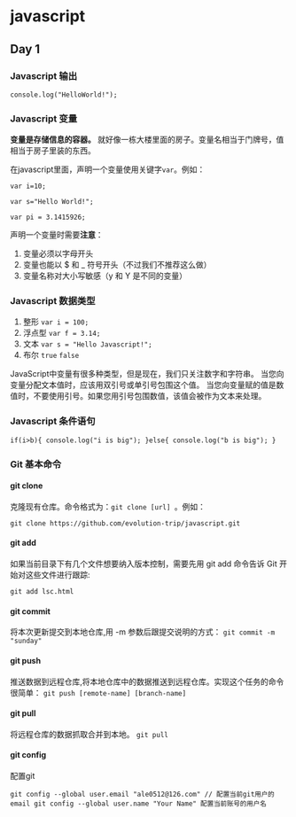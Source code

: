 # javascript

## Day 1
### Javascript 输出

`console.log("HelloWorld!");`

### Javascript 变量
**变量是存储信息的容器。**
就好像一栋大楼里面的房子。变量名相当于门牌号，值相当于房子里装的东西。

在javascript里面，声明一个变量使用关键字`var`。例如：

`var i=10;`

`var s="Hello World!";`

`var pi = 3.1415926;`

声明一个变量时需要**注意**：

1. 变量必须以字母开头
2. 变量也能以 $ 和 _ 符号开头（不过我们不推荐这么做）
3. 变量名称对大小写敏感（y 和 Y 是不同的变量）


### Javascript 数据类型

1. 整形 `var i = 100;`
2. 浮点型 `var f = 3.14;`
3. 文本 `var s = "Hello Javascript!";`
4. 布尔 `true` `false`

JavaScript中变量有很多种类型，但是现在，我们只关注数字和字符串。
当您向变量分配文本值时，应该用双引号或单引号包围这个值。
当您向变量赋的值是数值时，不要使用引号。如果您用引号包围数值，该值会被作为文本来处理。

### Javascript 条件语句

`if(i>b){
    console.log("i is big");
}else{
    console.log("b is big");
}`

### Git 基本命令

#### git clone
克隆现有仓库。命令格式为：`git clone [url] `。例如：

`git clone https://github.com/evolution-trip/javascript.git`

#### git add
如果当前目录下有几个文件想要纳入版本控制，需要先用 git add 命令告诉 Git 开始对这些文件进行跟踪:

`git add lsc.html`

#### git commit
将本次更新提交到本地仓库,用 -m 参数后跟提交说明的方式：
`git commit -m "sunday"`



#### git push
推送数据到远程仓库,将本地仓库中的数据推送到远程仓库。实现这个任务的命令很简单：
 `git push [remote-name] [branch-name]`
#### git pull
将远程仓库的数据抓取合并到本地。
`git pull`

#### git config
配置git

`git config --global user.email "ale0512@126.com" // 配置当前git用户的email
git config --global user.name "Your Name"
配置当前账号的用户名`

